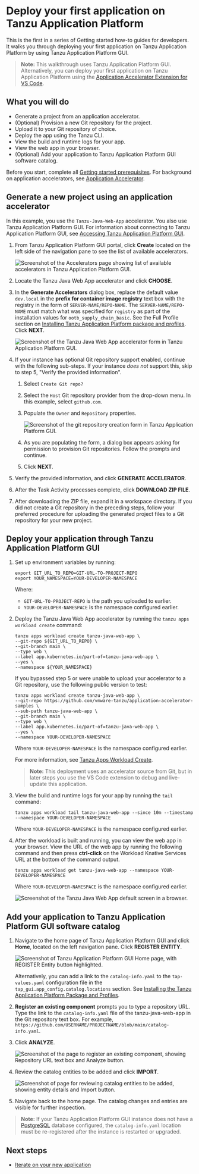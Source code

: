 # Deploy your first application on Tanzu Application Platform

This is the first in a series of Getting started how-to guides for developers. It walks you through deploying your first application on Tanzu Application Platform by using Tanzu Application Platform GUI.

>**Note:** This walkthrough uses Tanzu Application Platform GUI. Alternatively, you can deploy your first application on Tanzu Application Platform using the [Application Accelerator Extension for VS Code](../application-accelerator/vscode.hbs.md).

## <a id="you-will"></a>What you will do

- Generate a project from an application accelerator.
- (Optional) Provision a new Git repository for the project.
- Upload it to your Git repository of choice.
- Deploy the app using the Tanzu CLI.
- View the build and runtime logs for your app.
- View the web app in your browser.
- (Optional) Add your application to Tanzu Application Platform GUI software catalog.

Before you start, complete all [Getting started prerequisites](../getting-started.md#get-started-prereqs). For background on application accelerators, see [Application Accelerator](about-application-accelerator.md).

## <a id="generate-project"></a>Generate a new project using an application accelerator

In this example, you use the `Tanzu-Java-Web-App` accelerator. You also use Tanzu Application Platform GUI. For information about connecting to Tanzu Application Platform GUI, see
   [Accessing Tanzu Application Platform GUI](../tap-gui/accessing-tap-gui.md).

1. From Tanzu Application Platform GUI portal, click **Create** located on the left side of the
   navigation pane to see the list of available accelerators.

    ![Screenshot of the Accelerators page showing list of available accelerators in Tanzu Application Platform GUI.](../images/getting-started-tap-gui-1.png)

2. Locate the Tanzu Java Web App accelerator and click **CHOOSE**.

3. In the **Generate Accelerators** dialog box, replace the default value `dev.local` in the **prefix for container image registry** text box
   with the registry in the form of `SERVER-NAME/REPO-NAME`.
   The `SERVER-NAME/REPO-NAME` must match what was specified for `registry` as part of the installation values for `ootb_supply_chain_basic`. See the Full Profile section on [Installing Tanzu Application Platform package and profiles](../install.hbs.md#full-profile). Click **NEXT**.

    ![Screenshot of the Tanzu Java Web App accelerator form in Tanzu Application Platform GUI.](../images/getting-started-tap-gui-1-1.png)

4. If your instance has optional Git repository support enabled, continue with the following sub-steps. If your instance _does not_ support this, skip to step 5, "Verify the provided information".
    1. Select `Create Git repo?`
    2. Select the `Host` Git repository provider from the drop-down menu. In this example, select `github.com`.
    3. Populate the `Owner` and `Repository` properties.

        ![Screenshot of the git repository creation form in Tanzu Application Platform GUI.](../images/getting-started-tap-gui-1-2.png)

    4. As you are populating the form, a dialog box appears asking for permission to provision Git repositories. Follow the prompts and continue.
    5. Click **NEXT**.

5. Verify the provided information, and click **GENERATE ACCELERATOR**.

6. After the Task Activity processes complete, click **DOWNLOAD ZIP FILE**.

7. After downloading the ZIP file, expand it in a workspace directory. If you did not create a Git repository in the preceding steps, follow your preferred procedure for uploading the generated project files to a Git repository for your new project.

## <a id="deploy-your-app"></a>Deploy your application through Tanzu Application Platform GUI

1. Set up environment variables by running:

    ```console
    export GIT_URL_TO_REPO=GIT-URL-TO-PROJECT-REPO
    export YOUR_NAMESPACE=YOUR-DEVELOPER-NAMESPACE
    ```

    Where:

    - `GIT-URL-TO-PROJECT-REPO` is the path you uploaded to earlier.
    - `YOUR-DEVELOPER-NAMESPACE` is the namespace configured earlier.

2. Deploy the Tanzu Java Web App accelerator by running the `tanzu apps workload create` command:

    ```console
    tanzu apps workload create tanzu-java-web-app \
    --git-repo ${GIT_URL_TO_REPO} \
    --git-branch main \
    --type web \
    --label app.kubernetes.io/part-of=tanzu-java-web-app \
    --yes \
    --namespace ${YOUR_NAMESPACE}
    ```

    If you bypassed step 5 or were unable to upload your accelerator to a Git repository, use the following public version to test:

    ```console
    tanzu apps workload create tanzu-java-web-app \
    --git-repo https://github.com/vmware-tanzu/application-accelerator-samples \
    --sub-path tanzu-java-web-app \
    --git-branch main \
    --type web \
    --label app.kubernetes.io/part-of=tanzu-java-web-app \
    --yes \
    --namespace YOUR-DEVELOPER-NAMESPACE
    ```

    Where `YOUR-DEVELOPER-NAMESPACE` is the namespace configured earlier.

    For more information, see [Tanzu Apps Workload Create](../cli-plugins/apps/command-reference/tanzu-apps-workload-create.md).

    > **Note:** This deployment uses an accelerator source from Git, but in later steps you use the VS Code extension
    to debug and live-update this application.

3. View the build and runtime logs for your app by running the `tail` command:

    ```console
    tanzu apps workload tail tanzu-java-web-app --since 10m --timestamp --namespace YOUR-DEVELOPER-NAMESPACE
    ```

    Where `YOUR-DEVELOPER-NAMESPACE` is the namespace configured earlier.

4. After the workload is built and running, you can view the web app in your browser. View the URL of the web app by running the following command and then press **ctrl-click** on the Workload Knative Services URL at the bottom of the command output.

    ```console
    tanzu apps workload get tanzu-java-web-app --namespace YOUR-DEVELOPER-NAMESPACE
    ```

    Where `YOUR-DEVELOPER-NAMESPACE` is the namespace configured earlier.

    ![Screenshot of the Tanzu Java Web App default screen in a browser.](../images/getting-started-tap-gui-8.png)


## <a id="add-app-to-gui-cat"></a>Add your application to Tanzu Application Platform GUI software catalog

1. Navigate to the home page of Tanzu Application Platform GUI and click **Home**, located on the left navigation pane. Click **REGISTER ENTITY**.

    ![Screenshot of Tanzu Application Platform GUI Home page, with REGISTER Entity button highlighted.](../images/getting-started-tap-gui-5.png)

    Alternatively, you can add a link to the `catalog-info.yaml` to the `tap-values.yaml` configuration file in the `tap_gui.app_config.catalog.locations` section. See [Installing the Tanzu Application Platform Package and Profiles](../install.md#full-profile).

2. **Register an existing component** prompts you to type a repository URL.
Type the link to the `catalog-info.yaml` file of the tanzu-java-web-app in the Git repository text box. For example,
`https://github.com/USERNAME/PROJECTNAME/blob/main/catalog-info.yaml`.

1. Click **ANALYZE**.

    ![Screenshot of the page to register an existing component, showing Repository URL text box and Analyze button.](../images/getting-started-tap-gui-6.png)

2. Review the catalog entities to be added and click **IMPORT**.

    ![Screenshot of page for reviewing catalog entities to be added, showing entity details and Import button.](../images/getting-started-tap-gui-7.png)

3. Navigate back to the home page. The catalog changes and entries are visible for further inspection.

>**Note:** If your Tanzu Application Platform GUI instance does not have a [PostgreSQL](../tap-gui/database.md) database configured, the `catalog-info.yaml` location must be re-registered after the instance is restarted or upgraded.

## Next steps

- [Iterate on your new application](iterate-new-app.md)

